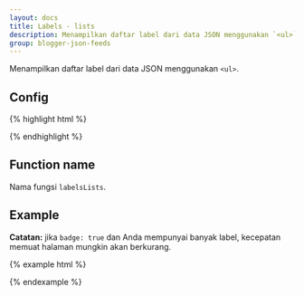 ```yaml
---
layout: docs
title: Labels - lists
description: Menampilkan daftar label dari data JSON menggunakan `<ul>`.
group: blogger-json-feeds
---
```


Menampilkan daftar label dari data JSON menggunakan `<ul>`.

## Config

{% highlight html %}
<script>
var config = {
  postsPerPage: 10,
  badge: true/false,
  classes: {
    ul: 'Add class to ul',
    li: 'Add class to li',
    a: 'Add class to a',
    badge: 'tag tag-default tag-pill'
  }
}
</script>
{% endhighlight %}

## Function name

Nama fungsi `labelsLists`.

## Example

**Catatan:** jika `badge: true` dan Anda mempunyai banyak label, kecepatan memuat halaman mungkin akan berkurang.

{% example html %}
<script>
var config = {
  postsPerPage: 10,
  badge: true,
  classes: {
    ul: 'nav',
    li: 'nav-item',
    a: 'nav-link',
    badge: 'tag tag-default tag-pill'
  }
}
</script>
<script src="https://blogger.googleblog.com/feeds/posts/summary?max-results=0&amp;alt=json-in-script&amp;callback=labelsLists"></script>
{% endexample %}
